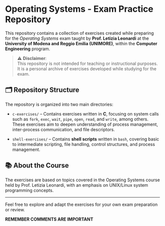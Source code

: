 # Operating Systems - Exam Practice Repository

This repository contains a collection of exercises created while preparing for the *Operating Systems* exam taught by **Prof. Letizia Leonardi** at the **University of Modena and Reggio Emilia (UNIMORE)**, within the **Computer Engineering** program.

> ⚠️ **Disclaimer**:  
> This repository is not intended for teaching or instructional purposes.  
> It is a personal archive of exercises developed while studying for the exam.

## 🗂️ Repository Structure

The repository is organized into two main directories:

- `c-exercises/` – Contains exercises written in **C**, focusing on system calls such as `fork`, `exec`, `wait`, `pipe`, `open`, `read`, and `write`, among others. These exercises aim to deepen understanding of process management, inter-process communication, and file descriptors.

- `shell-exercises/` – Contains **shell scripts** written in `bash`, covering basic to intermediate scripting, file handling, control structures, and process management.

## 📚 About the Course

The exercises are based on topics covered in the Operating Systems course held by Prof. Letizia Leonardi, with an emphasis on UNIX/Linux system programming concepts.

---

Feel free to explore and adapt the exercises for your own exam preparation or review.

**REMEMBER COMMENTS ARE IMPORTANT**
